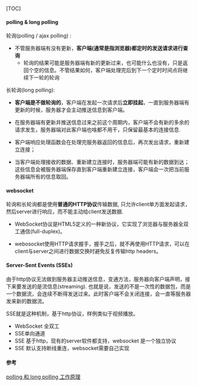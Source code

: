 [TOC]



#### polling & long polling

轮询(polling / ajax polling) :  

* 不管服务器端有没有更新，**客户端(通常是指浏览器)都定时的发送请求进行查询**
  * 轮询的结果可能是服务器端有新的更新过来，也可能什么也没有，只是返回个空的信息。不管结果如何，客户端处理完后到下一个定时时间点将继续下一轮的轮询

长轮询(long polling):

* **客户端是不做轮询的**，客户端在发起一次请求后**立即挂起**，一直到服务器端有更新的时候，服务器才会主动推送信息到客户端。

*  在服务器端有更新并推送信息过来之前这个周期内，客户端不会有新的多余的请求发生，服务器端对此客户端也啥都不用干，只保留最基本的连接信息.
  * 客户端响应处理函数会在处理完服务器返回的信息后，再次发出请求，重新建立连接；
  * 当客户端处理接收的数据、重新建立连接时，服务器端可能有新的数据到达；这些信息会被服务器端保存直到客户端重新建立连接，客户端会一次把当前服务器端所有的信息取回。

#### **websocket**

轮询和长轮询都是使用**普通的HTTP协议**传输数据, 只允许client单方面发起请求，然后server进行响应，而不能主动给client发送数据.

* WebSocket协议是HTML5定义的一种新协议，它实现了浏览器与服务器全双工通信(full-duplex)。

* webosocket使用HTTP请求握手，握手之后，就不再使用HTTP请求，可以在client与server之间进行数据交换时避免反复传输http headers。



#### Server-Sent Events (SSEs)

由于http协议无法做到服务器主动推送信息，变通方法，服务器向客户端声明，接下来要发送的是流信息(streaming). 也就是说，发送的不是一次性的数据包，而是一个数据流，会连续不断得发送过来。此时客户端不会关闭连接，会一直等服务器发来新的数据流。 

SSE就是这种机制，基于http协议，样例类似于视频播放。

* WebSocket 全双工
* SSE单向通道
* SSE 基于http，现有的server软件都支持，websocket 是一个独立协议
* SSE 默认支持断线重连，websocket需要自己实现

#### 参考

[polling 和 long polling 工作原理](https://www.cnblogs.com/chenny7/p/3954396.html)